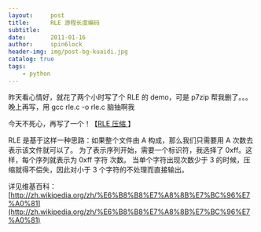 ```yaml
---
layout:     post
title:      RLE 游程长度编码
subtitle:   
date:       2011-01-16
author:     spin6lock
header-img: img/post-bg-kuaidi.jpg
catalog: true
tags:
    - python
---
```

昨天看心情好，就花了两个小时写了个 RLE 的 demo，可是 p7zip 帮我删了。。。晚上再写，用 gcc rle.c -o rle.c 脑抽啊我

今天不死心，再写了一个！【[RLE 压缩 ](http://files.cnblogs.com/Lifehacker/rleFile.7z)】

RLE 是基于这样一种思路：如果整个文件由 A 构成，那么我们只需要用 A 次数去表示该文件就可以了。 为了表示序列开始，需要一个标识符，我选择了 0xff。这样，每个序列就表示为 0xff 字符 次数。 当单个字符出现次数少于 3 的时候，压缩就得不偿失，因此对小于 3 个字符的不处理而直接输出。

详见维基百科：[http://zh.wikipedia.org/zh/%E6%B8%B8%E7%A8%8B%E7%BC%96%E7%A0%81](http://zh.wikipedia.org/zh/%E6%B8%B8%E7%A8%8B%E7%BC%96%E7%A0%81)

